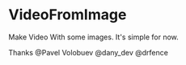 VideoFromImage
==============
Make Video With some images.
It's simple for now.

Thanks @Pavel Volobuev @dany_dev @drfence
